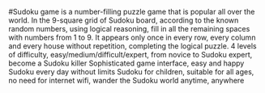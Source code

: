#Sudoku game is a number-filling puzzle game that is popular all over the world. In the 9-square grid of Sudoku board, according to the known random numbers, using logical reasoning, fill in all the remaining spaces with numbers from 1 to 9. It appears only once in every row, every column and every house without repetition, completing the logical puzzle.
4 levels of difficulty, easy/medium/difficult/expert, from novice to Sudoku expert, become a Sudoku killer
Sophisticated game interface, easy and happy Sudoku every day without limits
Sudoku for children, suitable for all ages, no need for internet wifi, wander the Sudoku world anytime, anywhere
